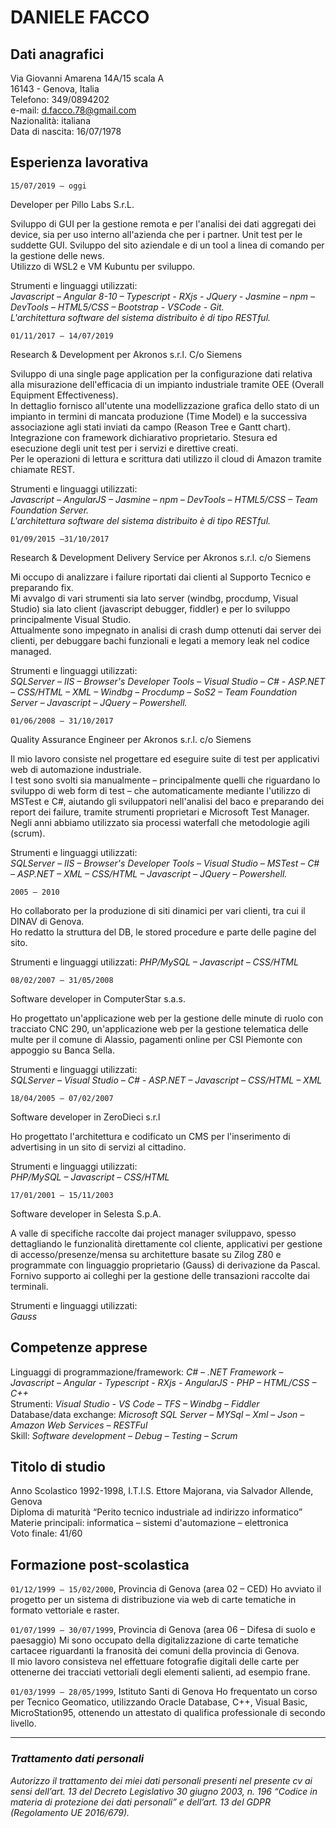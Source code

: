 # DANIELE FACCO

## Dati anagrafici

Via Giovanni Amarena 14A/15 scala A  
16143 - Genova, Italia  
Telefono: 349/0894202  
e-mail: d.facco.78@gmail.com  
Nazionalità: italiana  
Data di nascita: 16/07/1978

## Esperienza lavorativa

`15/07/2019 – oggi`

Developer per Pillo Labs S.r.L.

<!--- Contratto a tempo indeterminato -->

Sviluppo di GUI per la gestione remota e per l'analisi dei dati aggregati dei device, sia per uso interno all'azienda che per i partner. Unit test per le suddette GUI. Sviluppo del sito aziendale e di un tool a linea di comando per la gestione delle news.  
Utilizzo di WSL2 e VM Kubuntu per sviluppo.

Strumenti e linguaggi utilizzati:  
_Javascript – Angular 8-10 – Typescript - RXjs - JQuery - Jasmine – npm – DevTools – HTML5/CSS – Bootstrap - VSCode - Git.  
L'architettura software del sistema distribuito è di tipo RESTful._

`01/11/2017 – 14/07/2019`

Research & Development per Akronos s.r.l. C/o Siemens

<!--- Contratto a tempo indeterminato -->

Sviluppo di una single page application per la configurazione dati relativa alla misurazione dell'efficacia di un impianto industriale tramite OEE (Overall Equipment Effectiveness).  
In dettaglio fornisco all'utente una modellizzazione grafica dello stato di un impianto in termini di mancata produzione (Time Model) e la successiva associazione agli stati inviati da campo (Reason Tree e Gantt chart).  
Integrazione con framework dichiarativo proprietario. Stesura ed esecuzione degli unit test per i servizi e direttive creati.  
Per le operazioni di lettura e scrittura dati utilizzo il cloud di Amazon tramite chiamate REST.

Strumenti e linguaggi utilizzati:  
_Javascript – AngularJS – Jasmine – npm – DevTools – HTML5/CSS – Team Foundation Server.  
L'architettura software del sistema distribuito è di tipo RESTful._

`01/09/2015 –31/10/2017`

Research & Development Delivery Service per Akronos s.r.l. c/o Siemens

<!--- Contratto a tempo indeterminato -->

Mi occupo di analizzare i failure riportati dai clienti al Supporto Tecnico e preparando fix.  
Mi avvalgo di vari strumenti sia lato server (windbg, procdump, Visual Studio) sia lato client (javascript debugger, fiddler) e per lo sviluppo principalmente Visual Studio.  
Attualmente sono impegnato in analisi di crash dump ottenuti dai server dei clienti, per debuggare bachi funzionali e legati a memory leak nel codice managed.

Strumenti e linguaggi utilizzati:  
_SQLServer – IIS – Browser's Developer Tools – Visual Studio – C# - ASP.NET – CSS/HTML –
XML – Windbg – Procdump – SoS2 – Team Foundation Server – Javascript – JQuery – Powershell._

`01/06/2008 – 31/10/2017`

Quality Assurance Engineer per Akronos s.r.l. c/o Siemens

<!--- Contratto a tempo indeterminato -->

Il mio lavoro consiste nel progettare ed eseguire suite di test per applicativi web di automazione industriale.  
I test sono svolti sia manualmente – principalmente quelli che riguardano lo sviluppo
di web form di test – che automaticamente mediante l'utilizzo di MSTest e C#, aiutando gli
sviluppatori nell'analisi del baco e preparando dei report dei failure, tramite strumenti proprietari e Microsoft Test Manager.  
Negli anni abbiamo utilizzato sia processi waterfall che metodologie agili (scrum).

Strumenti e linguaggi utilizzati:  
_SQLServer – IIS – Browser's Developer Tools – Visual Studio – MSTest – C# – ASP.NET – XML – CSS/HTML – Javascript – JQuery – Powershell._

`2005 – 2010`

<!--- Collaborazione come libero professionista -->

Ho collaborato per la produzione di siti dinamici per vari clienti, tra cui il DINAV di Genova.  
Ho redatto la struttura del DB, le stored procedure e parte delle pagine del sito.

Strumenti e linguaggi utilizzati:
_PHP/MySQL – Javascript – CSS/HTML_

`08/02/2007 – 31/05/2008`

Software developer in ComputerStar s.a.s.

<!--- Contratto di dipendente a tempo indeterminato -->

Ho progettato un'applicazione web per la gestione delle minute di ruolo con tracciato CNC 290, un'applicazione web per la gestione telematica delle multe per il comune di Alassio, pagamenti online per CSI Piemonte con appoggio su Banca Sella.

Strumenti e linguaggi utilizzati:  
_SQLServer – Visual Studio – C# - ASP.NET – Javascript – CSS/HTML – XML_

`18/04/2005 – 07/02/2007`

Software developer in ZeroDieci s.r.l

<!--- Contratto di dipendente a progetto -->

Ho progettato l'architettura e codificato un CMS per l'inserimento di advertising in un sito di servizi al cittadino.

Strumenti e linguaggi utilizzati:  
_PHP/MySQL – Javascript – CSS/HTML_

`17/01/2001 – 15/11/2003`

Software developer in Selesta S.p.A.

<!--- Contratto di dipendente a tempo indeterminato con apprendistato -->

A valle di specifiche raccolte dai project manager sviluppavo, spesso dettagliando le funzionalità direttamente col cliente, applicativi per gestione di accesso/presenze/mensa su architetture basate su Zilog Z80 e programmate con linguaggio proprietario (Gauss) di derivazione da Pascal.  
Fornivo supporto ai colleghi per la gestione delle transazioni raccolte dai terminali.

Strumenti e linguaggi utilizzati:  
_Gauss_

## Competenze apprese

Linguaggi di programmazione/framework: _C# – .NET Framework – Javascript – Angular - Typescript - RXjs - AngularJS - PHP – HTML/CSS – C++_  
Strumenti: _Visual Studio - VS Code – TFS – Windbg – Fiddler_  
Database/data exchange: _Microsoft SQL Server – MYSql – Xml – Json – Amazon Web Services – RESTFul_  
Skill: _Software development – Debug – Testing – Scrum_

## Titolo di studio

Anno Scolastico 1992-1998, I.T.I.S. Ettore Majorana, via Salvador Allende, Genova  
Diploma di maturità “Perito tecnico industriale ad indirizzo informatico”  
Materie principali: informatica – sistemi d'automazione – elettronica  
Voto finale: 41/60

## Formazione post-scolastica

`01/12/1999 – 15/02/2000`, Provincia di Genova (area 02 – CED)
Ho avviato il progetto per un sistema di distribuzione via web di carte tematiche in formato vettoriale e raster.

`01/07/1999 – 30/07/1999`, Provincia di Genova (area 06 – Difesa di suolo e paesaggio)
Mi sono occupato della digitalizzazione di carte tematiche cartacee riguardanti la franosità dei comuni della provincia di Genova.  
Il mio lavoro consisteva nel effettuare fotografie digitali delle carte per ottenerne dei tracciati vettoriali degli elementi salienti, ad esempio frane.

`01/03/1999 – 28/05/1999`, Istituto Santi di Genova
Ho frequentato un corso per Tecnico Geomatico, utilizzando Oracle Database, C++, Visual Basic, MicroStation95, ottenendo un attestato di qualifica professionale di secondo livello.  

---

### _Trattamento dati personali_  

_Autorizzo il trattamento dei miei dati personali presenti nel presente cv ai sensi dell’art. 13 del Decreto Legislativo 30 giugno 2003, n. 196 “Codice in materia di protezione dei dati personali” e dell’art. 13 del GDPR (Regolamento UE 2016/679)._
